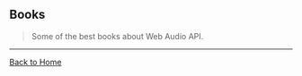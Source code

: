 ## Books
> Some of the best books about Web Audio API.


---
[Back to Home](https://github.com/willianjusten/awesome-audio-visualization#awesome-audio-visualization)
